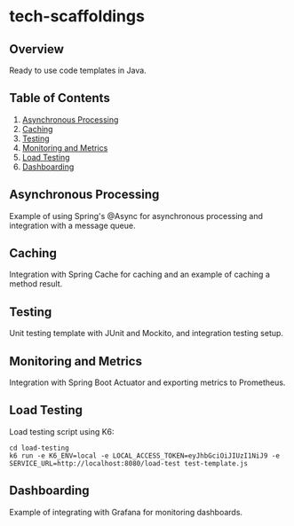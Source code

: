 # tech-scaffoldings

## Overview

Ready to use code templates in Java.

## Table of Contents

1. [Asynchronous Processing](#asynchronous-processing)
2. [Caching](#caching)
3. [Testing](#testing)
4. [Monitoring and Metrics](#monitoring-and-metrics)
5. [Load Testing](#load-testing)
6. [Dashboarding](#dashboarding)

## Asynchronous Processing

Example of using Spring's @Async for asynchronous processing and integration with a message queue.

## Caching

Integration with Spring Cache for caching and an example of caching a method result.

## Testing

Unit testing template with JUnit and Mockito, and integration testing setup.

## Monitoring and Metrics

Integration with Spring Boot Actuator and exporting metrics to Prometheus.

## Load Testing

Load testing script using K6:

```shell
cd load-testing
k6 run -e K6_ENV=local -e LOCAL_ACCESS_TOKEN=eyJhbGciOiJIUzI1NiJ9 -e SERVICE_URL=http://localhost:8080/load-test test-template.js
```

## Dashboarding

Example of integrating with Grafana for monitoring dashboards.


